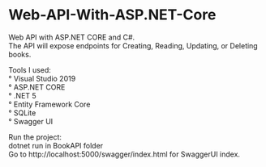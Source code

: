 # Web-API-With-ASP.NET-Core
Web API with ASP.NET CORE and C#.\
The API will expose endpoints for Creating, Reading, Updating, or Deleting books.

Tools I used:\
° Visual Studio 2019\
° ASP.NET CORE\
° .NET 5\
° Entity Framework Core\
° SQLite\
° Swagger UI

Run the project:\
dotnet run in BookAPI folder\
Go to http://localhost:5000/swagger/index.html for SwaggerUI index.

